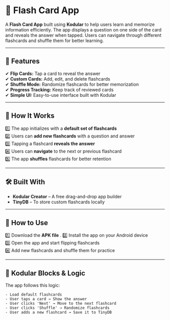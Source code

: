 # 🎴 Flash Card App  

A **Flash Card App** built using **Kodular** to help users learn and memorize information efficiently. The app displays a question on one side of the card and reveals the answer when tapped. Users can navigate through different flashcards and shuffle them for better learning.  

---

## 🚀 Features  

✔ **Flip Cards:** Tap a card to reveal the answer  
✔ **Custom Cards:** Add, edit, and delete flashcards  
✔ **Shuffle Mode:** Randomize flashcards for better memorization  
✔ **Progress Tracking:** Keep track of reviewed cards  
✔ **Simple UI:** Easy-to-use interface built with Kodular  

---

## 🔧 How It Works  

1️⃣ The app initializes with a **default set of flashcards**  
2️⃣ Users can **add new flashcards** with a question and answer  
3️⃣ Tapping a flashcard **reveals the answer**  
4️⃣ Users can **navigate** to the next or previous flashcard  
5️⃣ The app **shuffles** flashcards for better retention  

---

## 🛠 Built With  

- **Kodular Creator** – A free drag-and-drop app builder  
- **TinyDB** – To store custom flashcards locally  

---

## 📌 How to Use  

1️⃣ Download the **APK file** . 
2️⃣ Install the app on your Android device  
3️⃣ Open the app and start flipping flashcards  
4️⃣ Add new flashcards and shuffle them for practice  

---

## 📂 Kodular Blocks & Logic  

The app follows this logic:  

```plaintext
- Load default flashcards
- User taps a card → Show the answer
- User clicks 'Next' → Move to the next flashcard
- User clicks 'Shuffle' → Randomize flashcards
- User adds a new flashcard → Save it to TinyDB

